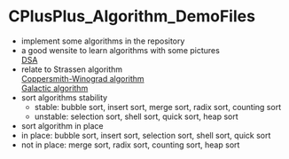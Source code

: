 # CPlusPlus_Algorithm_DemoFiles
  * implement some algorithms in the repository
  * a good wensite to learn algorithms with some pictures    
  [DSA](https://www.tutorialspoint.com/data_structures_algorithms/index.htm)
  * relate to Strassen algorithm    
  [Coppersmith-Winograd algorithm](https://en.wikipedia.org/wiki/Coppersmith%E2%80%93Winograd_algorithm)    
  [Galactic algorithm](https://en.wikipedia.org/wiki/Galactic_algorithm)
  * sort algorithms stability
    * stable: bubble sort, insert sort, merge sort, radix sort, counting sort
    * unstable: selection sort, shell sort, quick sort, heap sort
  * sort algorithm in place
   * in place: bubble sort, insert sort, selection sort, shell sort, quick sort
   * not in place: merge sort, radix sort, counting sort, heap sort
